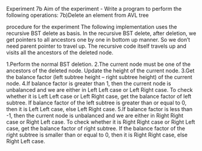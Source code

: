 Experiment 7b
Aim of the experiment - Write a program to perform the following operations:
7b)Delete an element from AVL tree

procedure for the experiment
The following implementation uses the recursive BST delete as basis. In the recursive BST delete, after deletion, we get pointers to all ancestors one by one in bottom up manner. So we don’t need parent pointer to travel up. 
The recursive code itself travels up and visits all the ancestors of the deleted node.

1.Perform the normal BST deletion.
2.The current node must be one of the ancestors of the deleted node. Update the height of the current node.
3.Get the balance factor (left subtree height – right subtree height) of the current node.
4.If balance factor is greater than 1, then the current node is unbalanced and we are either
in Left Left case or Left Right case. To check whether it is Left Left case or Left Right case,
get the balance factor of left subtree. If balance factor of the left subtree is greater than or
equal to 0, then it is Left Left case, else Left Right case.
5.If balance factor is less than -1, then the current node is unbalanced and we are either in 
Right Right case or Right Left case. To check whether it is Right Right case or Right Left case, 
get the balance factor of right subtree. If the balance factor of the right subtree is smaller 
than or equal to 0, then it is Right Right case, else Right Left case.
